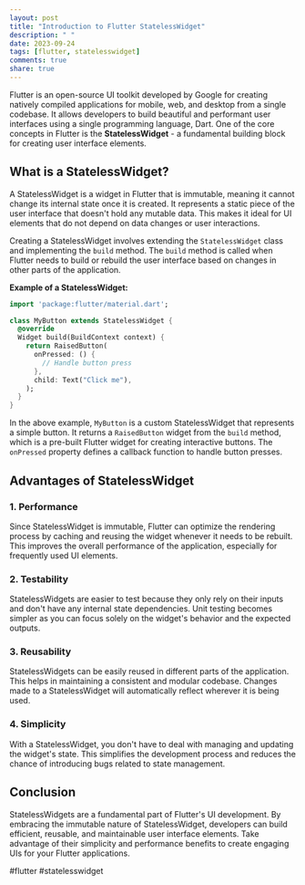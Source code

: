 ```yaml
---
layout: post
title: "Introduction to Flutter StatelessWidget"
description: " "
date: 2023-09-24
tags: [flutter, statelesswidget]
comments: true
share: true
---
```


Flutter is an open-source UI toolkit developed by Google for creating natively compiled applications for mobile, web, and desktop from a single codebase. It allows developers to build beautiful and performant user interfaces using a single programming language, Dart. One of the core concepts in Flutter is the **StatelessWidget** - a fundamental building block for creating user interface elements.

## What is a StatelessWidget?

A StatelessWidget is a widget in Flutter that is immutable, meaning it cannot change its internal state once it is created. It represents a static piece of the user interface that doesn't hold any mutable data. This makes it ideal for UI elements that do not depend on data changes or user interactions.

Creating a StatelessWidget involves extending the `StatelessWidget` class and implementing the `build` method. The `build` method is called when Flutter needs to build or rebuild the user interface based on changes in other parts of the application.

**Example of a StatelessWidget:**

```dart
import 'package:flutter/material.dart';

class MyButton extends StatelessWidget {
  @override
  Widget build(BuildContext context) {
    return RaisedButton(
      onPressed: () {
        // Handle button press
      },
      child: Text("Click me"),
    );
  }
}
```

In the above example, `MyButton` is a custom StatelessWidget that represents a simple button. It returns a `RaisedButton` widget from the `build` method, which is a pre-built Flutter widget for creating interactive buttons. The `onPressed` property defines a callback function to handle button presses.

## Advantages of StatelessWidget

### 1. Performance

Since StatelessWidget is immutable, Flutter can optimize the rendering process by caching and reusing the widget whenever it needs to be rebuilt. This improves the overall performance of the application, especially for frequently used UI elements.

### 2. Testability

StatelessWidgets are easier to test because they only rely on their inputs and don't have any internal state dependencies. Unit testing becomes simpler as you can focus solely on the widget's behavior and the expected outputs.

### 3. Reusability

StatelessWidgets can be easily reused in different parts of the application. This helps in maintaining a consistent and modular codebase. Changes made to a StatelessWidget will automatically reflect wherever it is being used.

### 4. Simplicity

With a StatelessWidget, you don't have to deal with managing and updating the widget's state. This simplifies the development process and reduces the chance of introducing bugs related to state management.

## Conclusion

StatelessWidgets are a fundamental part of Flutter's UI development. By embracing the immutable nature of StatelessWidget, developers can build efficient, reusable, and maintainable user interface elements. Take advantage of their simplicity and performance benefits to create engaging UIs for your Flutter applications.

#flutter #statelesswidget